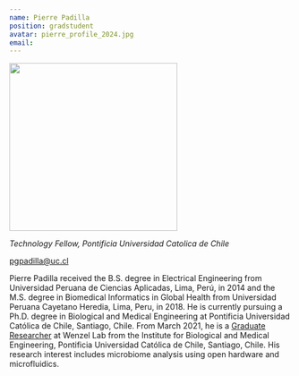 ```yaml
---
name: Pierre Padilla
position: gradstudent
avatar: pierre_profile_2024.jpg
email: 
---
```


<img width="300" src="{{site.baseurl}}/images/people/{{page.avatar}}" data-action="zoom">

_Technology Fellow, Pontificia Universidad Catolica de Chile_<br>

<i class="fa fa-envelope-o"></i> pgpadilla@uc.cl

Pierre Padilla received the B.S. degree in Electrical Engineering from Universidad Peruana de Ciencias Aplicadas, Lima, Perú, in 2014 and the M.S. degree in Biomedical Informatics in Global Health from Universidad Peruana Cayetano Heredia, Lima, Peru, in 2018. He is currently pursuing a Ph.D. degree in Biological and Medical Engineering at Pontificia Universidad Católica de Chile, Santiago, Chile. From March 2021, he is a [Graduate Researcher](https://ingenieriabiologicaymedica.uc.cl/en/people/students/77-graduates-students/875-pierre-padilla) at Wenzel Lab from the Institute for Biological and Medical Engineering, Pontificia Universidad Católica de Chile, Santiago, Chile. His research interest includes microbiome analysis using open hardware and microfluidics.
